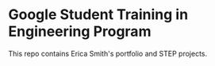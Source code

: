 # Google Student Training in Engineering Program

This repo contains Erica Smith's portfolio and STEP projects.

